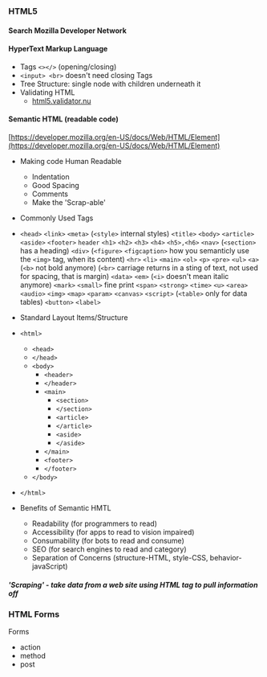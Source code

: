 ### HTML5

#### Search Mozilla Developer Network

#### HyperText Markup Language

  - Tags `<></>` (opening/closing)
  - `<input> <br>` doesn't need closing Tags
  - Tree Structure: single node with children underneath it
  - Validating HTML
    - [html5.validator.nu](https://html5.validator.nu/)

#### Semantic HTML (readable code)
[https://developer.mozilla.org/en-US/docs/Web/HTML/Element](https://developer.mozilla.org/en-US/docs/Web/HTML/Element)

  - Making code Human Readable
    - Indentation
    - Good Spacing
    - Comments
    - Make the 'Scrap-able'


  - Commonly Used Tags
  - `<head>` `<link>` `<meta>` (`<style>` internal styles) `<title>` `<body>` `<article>` `<aside>` `<footer>` `header` `<h1>` `<h2>` `<h3>` `<h4>` `<h5>,<h6>` `<nav>` (`<section>` has a heading) `<div>` (`<figure>` `<figcaption>` how you semanticly use the `<img>` tag, when its content) `<hr>` `<li>` `<main>` `<ol>` `<p>` `<pre>` `<ul>` `<a>`
  (`<b>` not bold anymore) (`<br>` carriage returns in a sting of text, not used for spacing, that is margin) `<data>` `<em>` (`<i>` doesn't mean italic anymore) `<mark>` `<small>` fine print `<span>` `<strong>` `<time>` `<u>` `<area>` `<audio>` `<img>` `<map>` `<param>` `<canvas>` `<script>` (`<table>` only for data tables) `<button>` `<label>`


  - Standard Layout Items/Structure
  - `<html>`
    - `<head>`
    - `</head>`
    - `<body>`
      - `<header>`
      - `</header>`
      - `<main>`
        - `<section>`
        - `</section>`
        - `<article>`
        - `</article>`
        - `<aside>`
        - `</aside>`
      - `</main>`
      - `<footer>`
      - `</footer>`
    - `</body>`
  - `</html>`

  - Benefits of Semantic HMTL
    - Readability (for programmers to read)
    - Accessibility (for apps to read to vision impaired)
    - Consumability (for bots to read and consume)
    - SEO (for search engines to read and category)
    - Separation of Concerns (structure-HTML, style-CSS, behavior-javaScript)


##### 'Scraping' - take data from a web site using HTML tag to pull information off

### HTML Forms

Forms

- action
- method
- post
